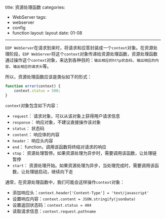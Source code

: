 title: 资源处理函数
categories:
- WebServer
tags:
-  webserver
-  config
-  function
layout:
    layout
date:
    01-08
---


`EDP WebServer`在请求到来时，将请求和应答封装成一个`context`对象。在资源处理阶段，`EDP WebServer`将这个`context`对象传递给资源处理函数，资源处理函数通过操作这个`context`对象，来达到各种目的：`输出相应的http状态码`、`输出相应的内容`、`输出相应的请求头`等。

所以，资源处理函数应该是类似如下的形式：

```javascript
function error(context) {
    context.status = 500;
}
```

`context`对象包含如下内容：

- `request`： 请求对象，可以从该对象上获得用户请求信息
- `response`： 响应对象，不建议直接操作该对象
- `status`： 状态码
- `content`： 响应体的内容
- `header`： 响应头内容
- `end`： function，调用该函数将终结对请求的响应
- `stop`： 资源处理暂停。如果资源处理为异步时，需要调用该函数，让处理链暂停
- `start`： 资源处理开始。如果资源处理为异步，当处理完成时，需要调用该函数，让处理链启动，继续向下走

通常，在资源处理函数中，我们可能会这样操作`context`对象：

- 添加响应头：`context.header['Content-Type'] = 'text/javascript'`
- 设置响应内容：`context.content = JSON.stringify(jsonData)`
- 设置返回状态码：`context.status = 404`
- 读取请求信息：`context.request.pathname`
